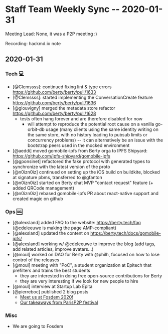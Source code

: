 # Staff Team Weekly Sync -- 2020-01-31

Meeting Lead: None, it was a P2P meeting :)

Recording: hackmd.io note

## 2020-01-31

### Tech :computer:

* [@Clemssss]: continued fixing lint & type errors https://github.com/berty/berty/pull/1633
* [@Clemssss]: started implementing the ConversationCreate feature https://github.com/berty/berty/pull/1636
* [@glouvigny] merged the metadata store refactor https://github.com/berty/berty/pull/1628
    * tests often hang forever and are therefore disabled for now
        * will attempt to reproduce the potential root cause on a vanilla go-orbit-db usage (many clients using the same identity writing on the same store, with no history leading to pubsub limits or concurrency problems) --  it can alternatively be an issue with the bootstrap peers used in the mocked environment
* [@aeddi] moved gomobile-ipfs from Berty orga to IPFS Shipyard: https://github.com/ipfs-shipyard/gomobile-ipfs
* [@gponsinet] refactored the fake protocol with generated types to synchronize with the latest version of the proto
* [@n0izn0iz] continued on setting up the iOS build on buildkite, blocked at signature pbms, transferred to @gfanton
* [@n0izn0iz] started on Berty chat MVP "contact request" feature (+ added QRCode management)
* [@n0izn0iz] rebased gomobile-ipfs PR about react-native support and created magic on github

### Ops :cool:

* [@alexsland] added FAQ to the website: https://berty.tech/faq (@cdeleeuwe is making the page AMP-compliant)
* [@alexsland] updated the content on https://berty.tech/docs/gomobile-ipfs/
* [@alexsland] working w/ @cdeleeuwe to improve the blog (add tags, add related articles, improve avatars...)
* [@moul] worked on DAO for Berty with @philh, focused on how to lose control of the releases
* [@moul] meeting with "PoC", a student organization at Epitech that prefilters and trains the best students
    * they are interested in doing free open-source contributions for Berty
    * they are very interesting if we look for new people to hire
* [@moul] interview at Startup Lab Epita
* [@pierreboc] published 2 blog posts 
    * [Meet us at Fosdem 2020!](https://berty.tech/blog/berty-at-fosdem-2020/)  
    * [Our takeaways from ParisP2P festival](https://berty.tech/blog/berty-at-p2p-festival/)

### Misc

* We are going to Fosdem
